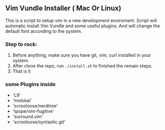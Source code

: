 Vim Vundle Installer ( Mac Or Linux)
---

This is a script to setup vim in a new development enviroment.
Script will automatic install Vim Vundle and some useful plugins.
And will change the default font according to the system. 

### Step to rock:

1. Before anything, make sure you have git, vim, curl installed in your system.
2. After clone the repo, run `./install.sh` to finished the remain steps.
3. That is it

### some Plugins inside
- 'L9'
- 'molokai'
- 'scrooloose/nerdtree'
- 'tpope/vim-fugitive'
- 'surround.vim'
- 'scrooloose/syntastic.git' 
